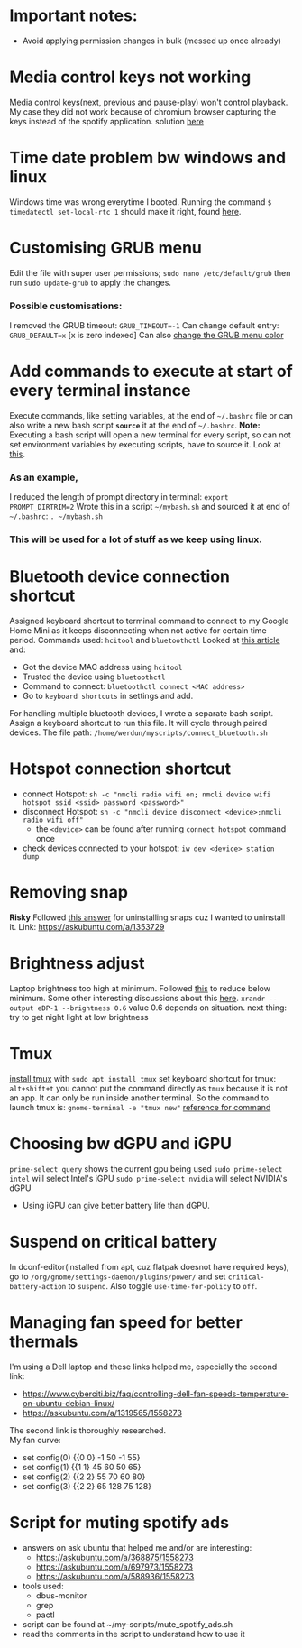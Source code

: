 # Important notes:

- Avoid applying permission changes in bulk (messed up once already)

# Media control keys not working

Media control keys(next, previous and pause-play) won't control playback. My case they did not work because of chromium browser capturing the keys instead of the spotify application. solution [here](https://askubuntu.com/a/1384986/1558273)

# Time date problem bw windows and linux

Windows time was wrong everytime I booted. Running the command
`$ timedatectl set-local-rtc 1`
should make it right, found [here](https://technastic.com/fix-time-between-windows-10-and-ubuntu-in-dual-boot/).

# Customising GRUB menu

Edit the file with super user permissions;
`sudo nano /etc/default/grub`
then run
`sudo update-grub` to apply the changes.

### Possible customisations:

I removed the GRUB timeout:
`GRUB_TIMEOUT=-1`
Can change default entry:
`GRUB_DEFAULT=x` \[x is zero indexed\]
Can also [change the GRUB menu color](https://askubuntu.com/a/82223/1558273)

# Add commands to execute at start of every terminal instance

Execute commands, like setting variables, at the end of `~/.bashrc` file or can also write a new bash script **`source`** it at the end of `~/.bashrc`.
**Note:** Executing a bash script will open a new terminal for every script, so can not set environment variables by executing scripts, have to source it. Look at [this](https://superuser.com/a/176788/1655640).

### As an example,

I reduced the length of prompt directory in terminal:
`export PROMPT_DIRTRIM=2`
Wrote this in a script `~/mybash.sh` and sourced it at end of `~/.bashrc`:
`. ~/mybash.sh`

### This will be used for a lot of stuff as we keep using linux.

# Bluetooth device connection shortcut

Assigned keyboard shortcut to terminal command to connect to my Google Home Mini as it keeps disconnecting when not active for certain time period.
Commands used:
`hcitool` and `bluetoothctl`
Looked at [this article](https://simpleit.rocks/linux/shell/connect-to-bluetooth-from-cli/) and:

- Got the device MAC address using `hcitool`
- Trusted the device using `bluetoothctl`
- Command to connect: `bluetoothctl connect <MAC address>`
- Go to `keyboard shortcuts` in settings and add.

For handling multiple bluetooth devices, I wrote a separate bash script. Assign a keyboard shortcut to run this file. It will cycle through paired devices. The file path: `/home/werdun/myscripts/connect_bluetooth.sh`

# Hotspot connection shortcut

- connect Hotspot: `sh -c "nmcli radio wifi on; nmcli device wifi hotspot ssid <ssid> password <password>"`
- disconnect Hotspot: `sh -c "nmcli device disconnect <device>;nmcli radio wifi off"`
    - the `<device>` can be found after running `connect hotspot` command once
- check devices connected to your hotspot: `iw dev <device> station dump`

# Removing snap

**Risky**
Followed [this answer](https://askubuntu.com/a/1353729) for uninstalling snaps cuz I wanted to uninstall it.
Link: https://askubuntu.com/a/1353729

# Brightness adjust

Laptop brightness too high at minimum. Followed [this](https://askubuntu.com/a/909392/1558273) to reduce below minimum. Some other interesting discussions about this [here](https://askubuntu.com/questions/62249/how-do-you-change-brightness-color-and-sharpness-from-command-line).
`xrandr --output eDP-1 --brightness 0.6`
value 0.6 depends on situation.
next thing: try to get night light at low brightness

# Tmux

[install tmux](https://linuxize.com/post/getting-started-with-tmux/) with `sudo apt install tmux`
set keyboard shortcut for tmux: `alt+shift+t`
you cannot put the command directly as `tmux` because it is not an app. It can only be run inside another terminal. So the command to launch tmux is:
`gnome-terminal -e "tmux new"`
[reference for command](https://stackoverflow.com/a/53721298/17819859)

# Choosing bw dGPU and iGPU

`prime-select query` shows the current gpu being used
`sudo prime-select intel` will select Intel's iGPU
`sudo prime-select nvidia` will select NVIDIA's dGPU

- Using iGPU can give better battery life than dGPU.

# Suspend on critical battery

In dconf-editor(installed from apt, cuz flatpak doesnot have required keys), go to `/org/gnome/settings-daemon/plugins/power/`
and set `critical-battery-action` to `suspend`. Also toggle `use-time-for-policy` to `off`.

# Managing fan speed for better thermals

I'm using a Dell laptop and these links helped me, especially the second link:
- https://www.cyberciti.biz/faq/controlling-dell-fan-speeds-temperature-on-ubuntu-debian-linux/
- https://askubuntu.com/a/1319565/1558273

The second link is thoroughly researched.<br>
My fan curve:
- set config(0)   {{0 0}  -1  50  -1  55}
- set config(1)   {{1 1}  45  60  50  65}
- set config(2)   {{2 2}  55  70  60  80}
- set config(3)   {{2 2}  65 128  75 128}


# Script for muting spotify ads

- answers on ask ubuntu that helped me and/or are interesting:
    - https://askubuntu.com/a/368875/1558273
    - https://askubuntu.com/a/697973/1558273
    - https://askubuntu.com/a/588936/1558273
- tools used:
    - dbus-monitor
    - grep
    - pactl
- script can be found at ~/my-scripts/mute\_spotify\_ads.sh
- read the comments in the script to understand how to use it